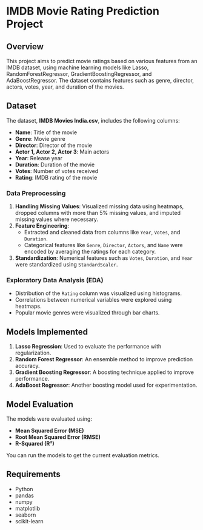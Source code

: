 # IMDB Movie Rating Prediction Project

## Overview

This project aims to predict movie ratings based on various features from an IMDB dataset, using machine learning models like Lasso, RandomForestRegressor, GradientBoostingRegressor, and AdaBoostRegressor. The dataset contains features such as genre, director, actors, votes, year, and duration of the movies.

## Dataset

The dataset, **IMDB Movies India.csv**, includes the following columns:
- **Name**: Title of the movie
- **Genre**: Movie genre
- **Director**: Director of the movie
- **Actor 1, Actor 2, Actor 3**: Main actors
- **Year**: Release year
- **Duration**: Duration of the movie
- **Votes**: Number of votes received
- **Rating**: IMDB rating of the movie

### Data Preprocessing
1. **Handling Missing Values**: Visualized missing data using heatmaps, dropped columns with more than 5% missing values, and imputed missing values where necessary.
2. **Feature Engineering**: 
   - Extracted and cleaned data from columns like `Year`, `Votes`, and `Duration`.
   - Categorical features like `Genre`, `Director`, `Actors`, and `Name` were encoded by averaging the ratings for each category.
3. **Standardization**: Numerical features such as `Votes`, `Duration`, and `Year` were standardized using `StandardScaler`.

### Exploratory Data Analysis (EDA)
- Distribution of the `Rating` column was visualized using histograms.
- Correlations between numerical variables were explored using heatmaps.
- Popular movie genres were visualized through bar charts.

## Models Implemented

1. **Lasso Regression**: Used to evaluate the performance with regularization.
2. **Random Forest Regressor**: An ensemble method to improve prediction accuracy.
3. **Gradient Boosting Regressor**: A boosting technique applied to improve performance.
4. **AdaBoost Regressor**: Another boosting model used for experimentation.

## Model Evaluation

The models were evaluated using:
- **Mean Squared Error (MSE)**
- **Root Mean Squared Error (RMSE)**
- **R-Squared (R²)**

You can run the models to get the current evaluation metrics.

## Requirements
- Python
- pandas
- numpy
- matplotlib
- seaborn
- scikit-learn
